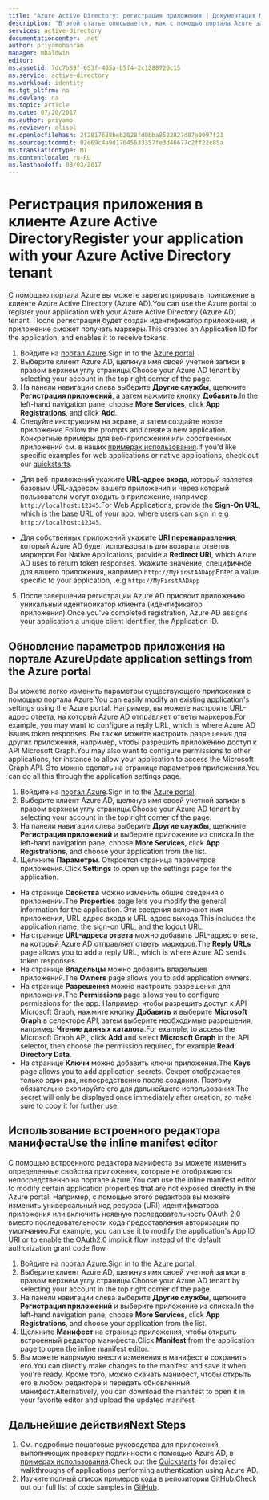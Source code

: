 ```yaml
---
title: "Azure Active Directory: регистрация приложения | Документация Майкрософт"
description: "В этой статье описывается, как с помощью портала Azure зарегистрировать приложение в Azure Active Directory"
services: active-directory
documentationcenter: .net
author: priyamohanram
manager: mbaldwin
editor: 
ms.assetid: 7dc7b89f-653f-405a-b5f4-2c1288720c15
ms.service: active-directory
ms.workload: identity
ms.tgt_pltfrm: na
ms.devlang: na
ms.topic: article
ms.date: 07/20/2017
ms.author: priyamo
ms.reviewer: elisol
ms.openlocfilehash: 2f2817688beb2028fd0bba8522827d87a0097f21
ms.sourcegitcommit: 02e69c4a9d17645633357fe3d46677c2ff22c85a
ms.translationtype: MT
ms.contentlocale: ru-RU
ms.lasthandoff: 08/03/2017
---
```

# <a name="register-your-application-with-your-azure-active-directory-tenant"></a><span data-ttu-id="c8fa0-103">Регистрация приложения в клиенте Azure Active Directory</span><span class="sxs-lookup"><span data-stu-id="c8fa0-103">Register your application with your Azure Active Directory tenant</span></span>

<span data-ttu-id="c8fa0-104">С помощью портала Azure вы можете зарегистрировать приложение в клиенте Azure Active Directory (Azure AD).</span><span class="sxs-lookup"><span data-stu-id="c8fa0-104">You can use the Azure portal to register your application with your Azure Active Directory (Azure AD) tenant.</span></span> <span data-ttu-id="c8fa0-105">После регистрации будет создан идентификатор приложения, и приложение сможет получать маркеры.</span><span class="sxs-lookup"><span data-stu-id="c8fa0-105">This creates an Application ID for the application, and enables it to receive tokens.</span></span>

1. <span data-ttu-id="c8fa0-106">Войдите на [портал Azure](https://portal.azure.com).</span><span class="sxs-lookup"><span data-stu-id="c8fa0-106">Sign in to the [Azure portal](https://portal.azure.com).</span></span>
2. <span data-ttu-id="c8fa0-107">Выберите клиент Azure AD, щелкнув имя своей учетной записи в правом верхнем углу страницы.</span><span class="sxs-lookup"><span data-stu-id="c8fa0-107">Choose your Azure AD tenant by selecting your account in the top right corner of the page.</span></span>
3. <span data-ttu-id="c8fa0-108">На панели навигации слева выберите **Другие службы**, щелкните **Регистрация приложений**, а затем нажмите кнопку **Добавить**.</span><span class="sxs-lookup"><span data-stu-id="c8fa0-108">In the left-hand navigation pane, choose **More Services**, click **App Registrations**, and click **Add**.</span></span>
4. <span data-ttu-id="c8fa0-109">Следуйте инструкциям на экране, а затем создайте новое приложение.</span><span class="sxs-lookup"><span data-stu-id="c8fa0-109">Follow the prompts and create a new application.</span></span> <span data-ttu-id="c8fa0-110">Конкретные примеры для веб-приложений или собственных приложений см. в наших [примерах использования](active-directory-developers-guide.md).</span><span class="sxs-lookup"><span data-stu-id="c8fa0-110">If you'd like specific examples for web applications or native applications, check out our [quickstarts](active-directory-developers-guide.md).</span></span>
  * <span data-ttu-id="c8fa0-111">Для веб-приложений укажите **URL-адрес входа**, который является базовым URL-адресом вашего приложения и через который пользователи могут входить в приложение, например `http://localhost:12345`.</span><span class="sxs-lookup"><span data-stu-id="c8fa0-111">For Web Applications, provide the **Sign-On URL**, which is the base URL of your app, where users can sign in e.g `http://localhost:12345`.</span></span>
<!--TODO: add once App ID URI is configurable: The **App ID URI** is a unique identifier for your application. The convention is to use `https://<tenant-domain>/<app-name>`, e.g. `https://contoso.onmicrosoft.com/my-first-aad-app`-->
  * <span data-ttu-id="c8fa0-112">Для собственных приложений укажите **URI перенаправления**, который Azure AD будет использовать для возврата ответов маркеров.</span><span class="sxs-lookup"><span data-stu-id="c8fa0-112">For Native Applications, provide a **Redirect URI**, which Azure AD uses to return token responses.</span></span> <span data-ttu-id="c8fa0-113">Укажите значение, специфичное для вашего приложения, например `http://MyFirstAADApp`</span><span class="sxs-lookup"><span data-stu-id="c8fa0-113">Enter a value specific to your application, .e.g `http://MyFirstAADApp`</span></span>
5. <span data-ttu-id="c8fa0-114">После завершения регистрации Azure AD присвоит приложению уникальный идентификатор клиента (идентификатор приложения).</span><span class="sxs-lookup"><span data-stu-id="c8fa0-114">Once you've completed registration, Azure AD assigns your application a unique client identifier, the Application ID.</span></span>

## <a name="update-application-settings-from-the-azure-portal"></a><span data-ttu-id="c8fa0-115">Обновление параметров приложения на портале Azure</span><span class="sxs-lookup"><span data-stu-id="c8fa0-115">Update application settings from the Azure portal</span></span>

<span data-ttu-id="c8fa0-116">Вы можете легко изменить параметры существующего приложения с помощью портала Azure.</span><span class="sxs-lookup"><span data-stu-id="c8fa0-116">You can easily modify an existing application's settings using the Azure portal.</span></span> <span data-ttu-id="c8fa0-117">Например, вы можете настроить URL-адрес ответа, на который Azure AD отправляет ответы маркеров.</span><span class="sxs-lookup"><span data-stu-id="c8fa0-117">For example, you may want to configure a reply URL, which is where Azure AD issues token responses.</span></span> <span data-ttu-id="c8fa0-118">Вы также можете настроить разрешения для других приложений, например, чтобы разрешить приложению доступ к API Microsoft Graph.</span><span class="sxs-lookup"><span data-stu-id="c8fa0-118">You may also want to configure permissions to other applications, for instance to allow your application to access the Microsoft Graph API.</span></span> <span data-ttu-id="c8fa0-119">Это можно сделать на странице параметров приложения.</span><span class="sxs-lookup"><span data-stu-id="c8fa0-119">You can do all this through the application settings page.</span></span>

1. <span data-ttu-id="c8fa0-120">Войдите на [портал Azure](https://portal.azure.com).</span><span class="sxs-lookup"><span data-stu-id="c8fa0-120">Sign in to the [Azure portal](https://portal.azure.com).</span></span>
2. <span data-ttu-id="c8fa0-121">Выберите клиент Azure AD, щелкнув имя своей учетной записи в правом верхнем углу страницы.</span><span class="sxs-lookup"><span data-stu-id="c8fa0-121">Choose your Azure AD tenant by selecting your account in the top right corner of the page.</span></span>
3. <span data-ttu-id="c8fa0-122">На панели навигации слева выберите **Другие службы**, щелкните **Регистрация приложений** и выберите приложение из списка.</span><span class="sxs-lookup"><span data-stu-id="c8fa0-122">In the left-hand navigation pane, choose **More Services**, click **App Registrations**, and choose your application from the list.</span></span>
4. <span data-ttu-id="c8fa0-123">Щелкните **Параметры**. Откроется страница параметров приложения.</span><span class="sxs-lookup"><span data-stu-id="c8fa0-123">Click **Settings** to open up the settings page for the application.</span></span>
  * <span data-ttu-id="c8fa0-124">На странице **Свойства** можно изменить общие сведения о приложении.</span><span class="sxs-lookup"><span data-stu-id="c8fa0-124">The **Properties** page lets you modify the general information for the application.</span></span> <span data-ttu-id="c8fa0-125">Эти сведения включают имя приложения, URL-адрес входа и URL-адрес выхода.</span><span class="sxs-lookup"><span data-stu-id="c8fa0-125">This includes the application name, the sign-on URL, and the logout URL.</span></span>
  * <span data-ttu-id="c8fa0-126">На странице **URL-адреса ответа** можно добавить URL-адрес ответа, на который Azure AD отправляет ответы маркеров.</span><span class="sxs-lookup"><span data-stu-id="c8fa0-126">The **Reply URLs** page allows you to add a reply URL, which is where Azure AD sends token responses.</span></span>
  * <span data-ttu-id="c8fa0-127">На странице **Владельцы** можно добавить владельцев приложений.</span><span class="sxs-lookup"><span data-stu-id="c8fa0-127">The **Owners** page allows you to add application owners.</span></span>
  * <span data-ttu-id="c8fa0-128">На странице **Разрешения** можно настроить разрешения для приложения.</span><span class="sxs-lookup"><span data-stu-id="c8fa0-128">The **Permissions** page allows you to configure permissions for the app.</span></span> <span data-ttu-id="c8fa0-129">Например, чтобы разрешить доступ к API Microsoft Graph, нажмите кнопку **Добавить** и выберите **Microsoft Graph** в селекторе API, затем выберите необходимые разрешения, например **Чтение данных каталога**.</span><span class="sxs-lookup"><span data-stu-id="c8fa0-129">For example, to access the Microsoft Graph API, click **Add** and select **Microsoft Graph** in the API selector, then choose the permission required, for example **Read Directory Data**.</span></span>
  * <span data-ttu-id="c8fa0-130">На странице **Ключи** можно добавить ключи приложения.</span><span class="sxs-lookup"><span data-stu-id="c8fa0-130">The **Keys** page allows you to add application secrets.</span></span> <span data-ttu-id="c8fa0-131">Секрет отображается только один раз, непосредственно после создания. Поэтому обязательно скопируйте его для дальнейшего использования.</span><span class="sxs-lookup"><span data-stu-id="c8fa0-131">The secret will only be displayed once immediately after creation, so make sure to copy it for further use.</span></span>

## <a name="use-the-inline-manifest-editor"></a><span data-ttu-id="c8fa0-132">Использование встроенного редактора манифеста</span><span class="sxs-lookup"><span data-stu-id="c8fa0-132">Use the inline manifest editor</span></span>

<span data-ttu-id="c8fa0-133">С помощью встроенного редактора манифеста вы можете изменить определенные свойства приложения, которые не отображаются непосредственно на портале Azure.</span><span class="sxs-lookup"><span data-stu-id="c8fa0-133">You can use the inline manifest editor to modify certain application properties that are not exposed directly in the Azure portal.</span></span> <span data-ttu-id="c8fa0-134">Например, с помощью этого редактора вы можете изменить универсальный код ресурса (URI) идентификатора приложения или включить неявную последовательность OAuth 2.0 вместо последовательности кода предоставления авторизации по умолчанию.</span><span class="sxs-lookup"><span data-stu-id="c8fa0-134">For example, you can use it to modify the application's App ID URI or to enable the OAuth2.0 implicit flow instead of the default authorization grant code flow.</span></span>

1. <span data-ttu-id="c8fa0-135">Войдите на [портал Azure](https://portal.azure.com).</span><span class="sxs-lookup"><span data-stu-id="c8fa0-135">Sign in to the [Azure portal](https://portal.azure.com).</span></span>
2. <span data-ttu-id="c8fa0-136">Выберите клиент Azure AD, щелкнув имя своей учетной записи в правом верхнем углу страницы.</span><span class="sxs-lookup"><span data-stu-id="c8fa0-136">Choose your Azure AD tenant by selecting your account in the top right corner of the page.</span></span>
3. <span data-ttu-id="c8fa0-137">На панели навигации слева выберите **Другие службы**, щелкните **Регистрация приложений** и выберите приложение из списка.</span><span class="sxs-lookup"><span data-stu-id="c8fa0-137">In the left-hand navigation pane, choose **More Services**, click **App Registrations**, and choose your application from the list.</span></span>
4. <span data-ttu-id="c8fa0-138">Щелкните **Манифест** на странице приложения, чтобы открыть встроенный редактор манифеста.</span><span class="sxs-lookup"><span data-stu-id="c8fa0-138">Click **Manifest** from the application page to open the inline manifest editor.</span></span>
5. <span data-ttu-id="c8fa0-139">Вы можете напрямую внести изменения в манифест и сохранить его.</span><span class="sxs-lookup"><span data-stu-id="c8fa0-139">You can directly make changes to the manifest and save it when you're ready.</span></span> <span data-ttu-id="c8fa0-140">Кроме того, можно скачать манифест, чтобы открыть его в любом редакторе и передать обновленный манифест.</span><span class="sxs-lookup"><span data-stu-id="c8fa0-140">Alternatively, you can download the manifest to open it in your favorite editor and upload the updated manifest.</span></span>

## <a name="next-steps"></a><span data-ttu-id="c8fa0-141">Дальнейшие действия</span><span class="sxs-lookup"><span data-stu-id="c8fa0-141">Next Steps</span></span>

1. <span data-ttu-id="c8fa0-142">См. подробные пошаговые руководства для приложений, выполняющих проверку подлинности с помощью Azure AD, в [примерах использования](active-directory-developers-guide.md).</span><span class="sxs-lookup"><span data-stu-id="c8fa0-142">Check out the [Quickstarts](active-directory-developers-guide.md) for detailed walkthroughs of applications performing authentication using Azure AD.</span></span>
2. <span data-ttu-id="c8fa0-143">Изучите полный список примеров кода в репозитории [GitHub](https://github.com/azure-samples).</span><span class="sxs-lookup"><span data-stu-id="c8fa0-143">Check out our full list of code samples in [GitHub](https://github.com/azure-samples).</span></span>
